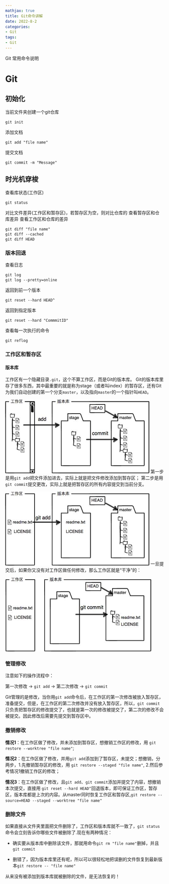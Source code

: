 ```yaml
---
mathjax: true
title: Git命令讲解
date: 2022-8-2
categories:
- Git
tags:
- Git
---
```


Git 常用命令说明

<!--more-->

# Git

## 初始化

当前文件夹创建一个git仓库

```git
git init
```

添加文档

```git
git add "file name"
```

提交文档

```git
git commit -m "Message"
```

## 时光机穿梭

查看库状态(工作区)

```git
git status
```

对比文件差异(工作区和暂存区)，若暂存区为空，则对比仓库的
查看暂存区和仓库差异
查看工作区和仓库的差异

```git
git diff "file name"
git diff --cached 
git diff HEAD 
```

### 版本回退

查看日志

```git
git log
git log --pretty=online
```

返回到前一个版本

```git
git reset --hard HEAD^
```

返回到指定版本

```git
git reset --hard "CommmitID"
```

查看每一次执行的命令

```git
git reflog
```

### 工作区和暂存区

#### 版本库

工作区有一个隐藏目录`.git`，这个不算工作区，而是Git的版本库。
Git的版本库里存了很多东西，其中最重要的就是称为stage（或者叫index）的暂存区，还有Git为我们自动创建的第一个分支`master`，以及指向`master`的一个指针叫`HEAD`。

![stage1](https://raw.githubusercontent.com/hpuxiaoqiang/picbase/main/stage1.png)
第一步是用`git add`把文件添加进去，实际上就是把文件修改添加到暂存区；
第二步是用`git commit`提交更改，实际上就是把暂存区的所有内容提交到当前分支。

![stage2](https://raw.githubusercontent.com/hpuxiaoqiang/picbase/main/stage2.png)
一旦提交后，如果你又没有对工作区做任何修改，那么工作区就是“干净”的：

![stage3](https://raw.githubusercontent.com/hpuxiaoqiang/picbase/main/stage3.png)  

### 管理修改

注意如下的操作流程中：

第一次修改 -> `git add` -> 第二次修改 -> `git commit`

Git管理的是修改，当你用`git add`命令后，在工作区的第一次修改被放入暂存区，准备提交，但是，在工作区的第二次修改并没有放入暂存区，所以，`git commit`只负责把暂存区的修改提交了，也就是第一次的修改被提交了，第二次的修改不会被提交。因此修改后需要先提交到暂存区中。

### 撤销修改

**情况1**：在工作区做了修改，并未添加到暂存区，想撤销工作区的修改，用 `git restore --worktree "file name"`;

**情况2**：在工作区做了修改，并用`git add`添加到了暂存区，未提交；想撤销，分两步，1.先撤销暂存区的修改，用 `git restore --staged "file name"`, 2.然后参考情况1撤销工作区的修改；

**情况3**：在工作区做了修改，且`git add`、`git commit`添加并提交了内容，想撤销本次提交，直接用 `git reset --hard HEAD^`回退版本，即可保证工作区，暂存区，版本库都是上次的内容。从master同时恢复工作区和暂存区,`git restore --source=HEAD --staged --worktree "file name"`

### 删除文件

如果直接从文件夹里面把文件删除了，工作区和版本库就不一致了，`git status`命令会立刻告诉你哪些文件被删除了.现在有两种情况：

- 确实要从版本库中删除该文件，那就用命令`git rm "file name"`删掉，并且`git commit`

- 删错了，因为版本库里还有呢，所以可以很轻松地把误删的文件恢复到最新版本`git restore -- "file name"`
  
从来没有被添加到版本库就被删除的文件，是无法恢复的！

